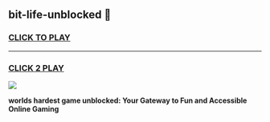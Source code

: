 
## bit-life-unblocked 👋
<h3>
<a href="https://premium.freeplayer.one?title=bit-life-unblocked&ref=14F">CLICK TO PLAY</a></h3>
<hr>

<h3>
<a href="https://premium.freeplayer.one?title=bit-life-unblocked&ref=14F">CLICK 2 PLAY</a>
  
</h3>

<a href="https://premium.freeplayer.one?title=bit-life-unblocked&ref=12F/"><img src="https://clearcache.store/games.png"></a>


**worlds hardest game unblocked: Your Gateway to Fun and Accessible Online Gaming**
